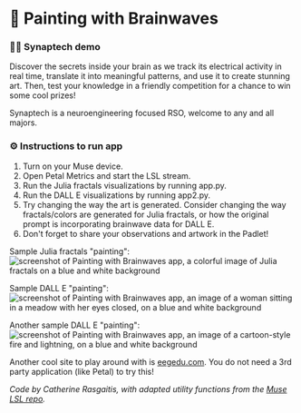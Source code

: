 # 🧠 Painting with Brainwaves
### 👩‍🏫 Synaptech demo
Discover the secrets inside your brain as we track its electrical activity in real time, translate it into meaningful patterns, and use it to create stunning art. Then, test your knowledge in a friendly competition for a chance to win some cool prizes!

Synaptech is a neuroengineering focused RSO, welcome to any and all majors.

### ⚙️ Instructions to run app
1. Turn on your Muse device.
2. Open Petal Metrics and start the LSL stream.
3. Run the Julia fractals visualizations by running app.py.
4. Run the DALL E visualizations by running app2.py.
5. Try changing the way the art is generated. Consider changing the way fractals/colors are generated for Julia fractals, or how the original prompt is incorporating brainwave data for DALL E. 
6. Don't forget to share your observations and artwork in the Padlet!

Sample Julia fractals "painting": <br/>
![screenshot of Painting with Brainwaves app, a colorful image of Julia fractals on a blue and white background](https://i.imgur.com/XAGLV2w.jpg)

Sample DALL E "painting": <br/>
![screenshot of Painting with Brainwaves app, an image of a woman sitting in a meadow with her eyes closed, on a blue and white background](https://i.imgur.com/l28dWU7.jpg)

Another sample DALL E "painting": <br/>
![screenshot of Painting with Brainwaves app, an image of a cartoon-style fire and lightning, on a blue and white background](https://i.imgur.com/cIuo5Is.jpg)

Another cool site to play around with is [eegedu.com](https://eegedu.com/). You do not need a 3rd party application (like Petal) to try this!

_Code by Catherine Rasgaitis, with adapted utility functions from the [Muse LSL repo](https://github.com/alexandrebarachant/muse-lsl/blob/master/examples/utils.py)._
